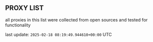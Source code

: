 ## PROXY LIST

all proxies in this list were collected from open sources and tested for functionality

last update: `2025-02-18 08:19:49.944610+00:00` UTC